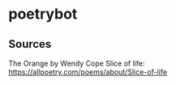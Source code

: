 # poetrybot


## Sources
The Orange by Wendy Cope
Slice of life: https://allpoetry.com/poems/about/Slice-of-life